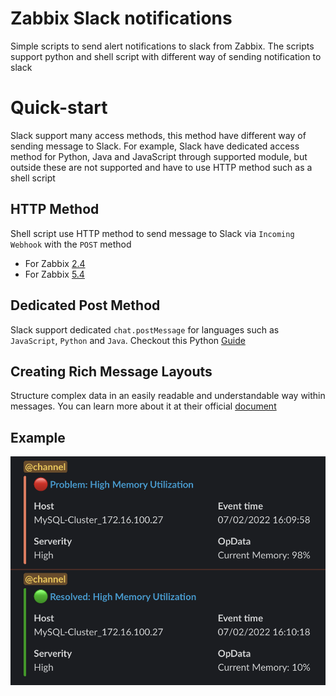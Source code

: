 # Zabbix Slack notifications

Simple scripts to send alert notifications to slack from Zabbix. The scripts support python and shell script with different way of sending notification to slack

# Quick-start
Slack support many access methods, this method have different way of sending message to Slack. For example, Slack have dedicated access method for Python, Java and JavaScript through supported module, but outside these are not supported and have to use HTTP method such as a shell script

## HTTP Method
Shell script use HTTP method to send message to Slack via ```Incoming Webhook``` with the ```POST``` method 
* For Zabbix [2.4](./guide-2.4.md) 
* For Zabbix [5.4](./guide-5.4.md)

## Dedicated Post Method

Slack support dedicated ```chat.postMessage``` for languages such as ```JavaScript```, ```Python``` and ```Java```. Checkout this Python [Guide](./python-guide.md)

## Creating Rich Message Layouts

Structure complex data in an easily readable and understandable way within messages. You can learn more about it at their official [document](https://api.slack.com/messaging/composing/layouts)

## Example

![screenshot](./images/general_screenshot.png)